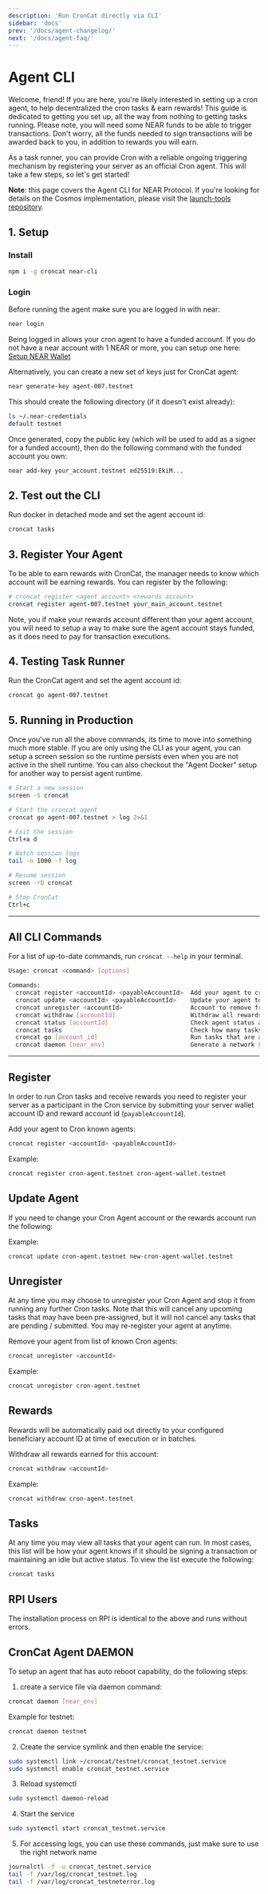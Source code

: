 ```yaml
---
description: 'Run CronCat directly via CLI'
sidebar: 'docs'
prev: '/docs/agent-changelog/'
next: '/docs/agent-faq/'
---
```


# Agent CLI

Welcome, friend! If you are here, you're likely interested in setting up a cron agent, to help decentralized the cron tasks & earn rewards! This guide is dedicated to getting you set up, all the way from nothing to getting tasks running. Please note, you will need some NEAR funds to be able to trigger transactions. Don't worry, all the funds needed to sign transactions will be awarded back to you, in addition to rewards you will earn.

As a task runner, you can provide Cron with a reliable ongoing triggering mechanism by registering your server as an official Cron agent. This will take a few steps, so let's get started!

**Note**: this page covers the Agent CLI for NEAR Protocol. If you're looking for details on the Cosmos implementation, please visit the [launch-tools repository](https://github.com/CronCats/launch-tools).

## 1. Setup

### Install

```bash
npm i -g croncat near-cli
```

### Login

Before running the agent make sure you are logged in with near:

```bash
near login
```

Being logged in allows your cron agent to have a funded account. If you do not have a near account with 1 NEAR or more, you can setup one here: [Setup NEAR Wallet](https://wallet.near.org/)

Alternatively, you can create a new set of keys just for CronCat agent:

```bash
near generate-key agent-007.testnet
```

This should create the following directory (if it doesn't exist already):

```bash
ls ~/.near-credentials
default testnet
```

Once generated, copy the public key (which will be used to add as a signer for a funded account), then do the following command with the funded account you own:

```bash
near add-key your_account.testnet ed25519:EkiM...
```

## 2. Test out the CLI

Run docker in detached mode and set the agent account id:
```bash
croncat tasks
```

## 3. Register Your Agent

To be able to earn rewards with CronCat, the manager needs to know which account will be earning rewards. You can register by the following:

```bash
# croncat register <agent account> <rewards account>
croncat register agent-007.testnet your_main_account.testnet
```

Note, you if make your rewards account different than your agent account, you will need to setup a way to make sure the agent account stays funded, as it does need to pay for transaction executions.

## 4. Testing Task Runner

Run the CronCat agent and set the agent account id:

```bash
croncat go agent-007.testnet
```

## 5. Running in Production

Once you've run all the above commands, its time to move into something much more stable. If you are only using the CLI as your agent, you can setup a screen session so the runtime persists even when you are not active in the shell runtime. You can also checkout the "Agent Docker" setup for another way to persist agent runtime.

```bash
# Start a new session
screen -S croncat

# Start the croncat agent
croncat go agent-007.testnet > log 2>&1

# Exit the session
Ctrl+a d

# Watch session logs
tail -n 1000 -f log

# Resume session
screen -rD croncat

# Stop CronCat
Ctrl+c
```

----

## All CLI Commands

For a list of up-to-date commands, run `croncat --help` in your terminal.

```bash
Usage: croncat <command> [options]

Commands:
  croncat register <accountId> <payableAccountId>  Add your agent to cron known agents
  croncat update <accountId> <payableAccountId>    Update your agent to cron known agents
  croncat unregister <accountId>                   Account to remove from list of active agents.
  croncat withdraw [accountId]                     Withdraw all rewards earned for this account
  croncat status [accountId]                       Check agent status and balance for this account
  croncat tasks                                    Check how many tasks are available
  croncat go [account_id]                          Run tasks that are available, if agent is registered and has balance
  croncat daemon [near_env]                        Generate a network specific croncat daemon service

```

----

## Register
 In order to run Cron tasks and receive rewards you need to register your server as a participant in the Cron service by submitting your server wallet account ID and reward account id (`payableAccountId`).

Add your agent to Cron known agents:
```bash
croncat register <accountId> <payableAccountId>
```

Example:
```bash
croncat register cron-agent.testnet cron-agent-wallet.testnet
```

## Update Agent
If you need to change your Cron Agent account or the rewards account run the following:

Example:
```bash
croncat update cron-agent.testnet new-cron-agent-wallet.testnet
```


## Unregister
At any time you may choose to unregister your Cron Agent and stop it from running any further Cron tasks. Note that this will cancel any upcoming tasks that may have been pre-assigned, but it will not cancel any tasks that are pending / submitted. You may re-register your agent at anytime.

Remove your agent from list of known Cron agents:
```bash
croncat unregister <accountId>
```

Example:
```bash
croncat unregister cron-agent.testnet
```

## Rewards
Rewards will be automatically paid out directly to your configured beneficiary account ID at time of execution or in batches.

Withdraw all rewards earned for this account:
```bash
croncat withdraw <accountId>
```

Example:
```bash
croncat withdraw cron-agent.testnet
```

## Tasks
At any time you may view all tasks that your agent can run. In most cases, this list will be how your agent knows if it should be signing a transaction or maintaining an idle but active status. To view the list execute the following:

```bash
croncat tasks
```

## RPI Users
The installation process on RPI is identical to the above and runs without errors.


## CronCat Agent DAEMON

To setup an agent that has auto reboot capability, do the following steps:

1. create a service file via daemon command:

```bash
croncat daemon [near_env]
```

Example for testnet:

```bash
croncat daemon testnet
```

2. Create the service symlink and then enable the service:

```bash
sudo systemctl link ~/croncat/testnet/croncat_testnet.service
sudo systemctl enable croncat_testnet.service
```

3. Reload systemctl

```bash
sudo systemctl daemon-reload
```


4. Start the service
```bash
sudo systemctl start croncat_testnet.service
```
5. For accessing logs, you can use these commands, just make sure to use the right network name

```bash
journalctl -f -u croncat_testnet.service
tail -f /var/log/croncat_testnet.log
tail -f /var/log/croncat_testneterror.log
```

